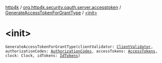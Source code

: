 [http4k](../../index.md) / [org.http4k.security.oauth.server.accesstoken](../index.md) / [GenerateAccessTokenForGrantType](index.md) / [&lt;init&gt;](./-init-.md)

# &lt;init&gt;

`GenerateAccessTokenForGrantType(clientValidator: `[`ClientValidator`](../../org.http4k.security.oauth.server/-client-validator/index.md)`, authorizationCodes: `[`AuthorizationCodes`](../../org.http4k.security.oauth.server/-authorization-codes/index.md)`, accessTokens: `[`AccessTokens`](../../org.http4k.security.oauth.server/-access-tokens/index.md)`, clock: Clock, idTokens: `[`IdTokens`](../../org.http4k.security.oauth.server/-id-tokens/index.md)`)`